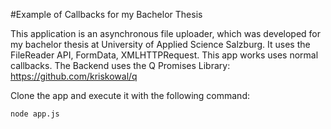 #Example of Callbacks for my Bachelor Thesis

This application is an asynchronous file uploader, which was developed for my bachelor thesis at University of Applied Science Salzburg. It uses the FileReader API, FormData, XMLHTTPRequest. This app works uses normal callbacks.
The Backend uses the Q Promises Library: https://github.com/kriskowal/q

Clone the app and execute it with the following command:
```
node app.js
```
